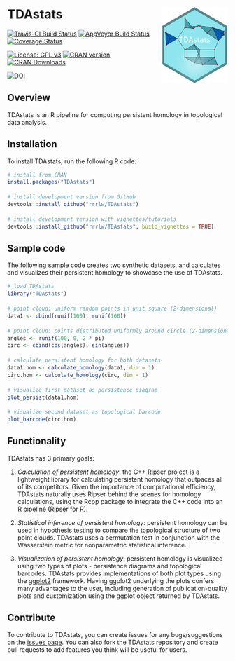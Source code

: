# TDAstats <img src="man/figures/HexTDA.png" align="right" height="175" width="151"/>

[![Travis-CI Build Status](https://travis-ci.org/rrrlw/TDAstats.svg?branch=master)](https://travis-ci.org/rrrlw/TDAstats)
[![AppVeyor Build Status](https://ci.appveyor.com/api/projects/status/github/rrrlw/TDAstats?branch=master&svg=true)](https://ci.appveyor.com/project/rrrlw/TDAstats)
[![Coverage Status](https://img.shields.io/codecov/c/github/rrrlw/TDAstats/master.svg)](https://codecov.io/github/rrrlw/TDAstats?branch=master)

[![License: GPL v3](https://img.shields.io/badge/License-GPL%20v3-blue.svg)](https://www.gnu.org/licenses/gpl-3.0)
[![CRAN version](http://www.r-pkg.org/badges/version/TDAstats)](https://CRAN.R-project.org/package=TDAstats)
[![CRAN Downloads](http://cranlogs.r-pkg.org/badges/grand-total/TDAstats)](https://CRAN.R-project.org/package=TDAstats)

[![DOI](http://joss.theoj.org/papers/10.21105/joss.00860/status.svg)](https://doi.org/10.21105/joss.00860)

## Overview

TDAstats is an R pipeline for computing persistent homology in topological data analysis.

## Installation

To install TDAstats, run the following R code:
```r
# install from CRAN
install.packages("TDAstats")

# install development version from GitHub
devtools::install_github("rrrlw/TDAstats")

# install development version with vignettes/tutorials
devtools::install_github("rrrlw/TDAstats", build_vignettes = TRUE)
```

## Sample code

The following sample code creates two synthetic datasets, and calculates and visualizes their persistent homology to showcase the use of TDAstats.

```r
# load TDAstats
library("TDAstats")

# point cloud: uniform random points in unit square (2-dimensional)
data1 <- cbind(runif(100), runif(100))

# point cloud: points distributed uniformly around circle (2-dimensional)
angles <- runif(100, 0, 2 * pi)
circ <- cbind(cos(angles), sin(angles))

# calculate persistent homology for both datasets
data1.hom <- calculate_homology(data1, dim = 1)
circ.hom <- calculate_homology(circ, dim = 1)

# visualize first dataset as persistence diagram
plot_persist(data1.hom)

# visualize second dataset as topological barcode
plot_barcode(circ.hom)
```

## Functionality

TDAstats has 3 primary goals:

1.  *Calculation of persistent homology*: the C++
[Ripser](https://github.com/Ripser/ripser)
project is a lightweight library for calculating persistent homology
that outpaces all of its competitors. Given the importance of computational
efficiency, TDAstats naturally uses Ripser behind the scenes for homology
calculations, using the Rcpp package to integrate the C++ code into an R
pipeline (Ripser for R).

2.  *Statistical inference of persistent homology*: persistent homology can be
used in hypothesis testing to compare the topological structure of two point
clouds. TDAstats uses a permutation test in conjunction with the Wasserstein
metric for nonparametric statistical inference.

3.  *Visualization of persistent homology*: persistent homology is visualized
using two types of plots - persistence diagrams and topological barcodes.
TDAstats provides implementations of both plot types using the
[ggplot2](https://github.com/tidyverse/ggplot2)
framework. Having ggplot2 underlying the plots confers many advantages to the
user, including generation of publication-quality plots and customization using
the ggplot object returned by TDAstats.

## Contribute

To contribute to TDAstats, you can create issues for any bugs/suggestions on the [issues page](https://github.com/rrrlw/TDAstats/issues). You can also fork the TDAstats repository and create pull requests to add features you think will be useful for users.
